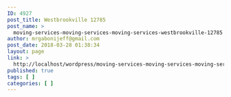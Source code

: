 ```yaml
---
ID: 4927
post_title: Westbrookville 12785
post_name: >
  moving-services-moving-services-moving-services-westbrookville-12785
author: mrgabonijeff@gmail.com
post_date: 2018-03-28 01:38:34
layout: page
link: >
  http://localhost/wordpress/moving-services-moving-services-moving-services-westbrookville-12785/
published: true
tags: [ ]
categories: [ ]
---
```

